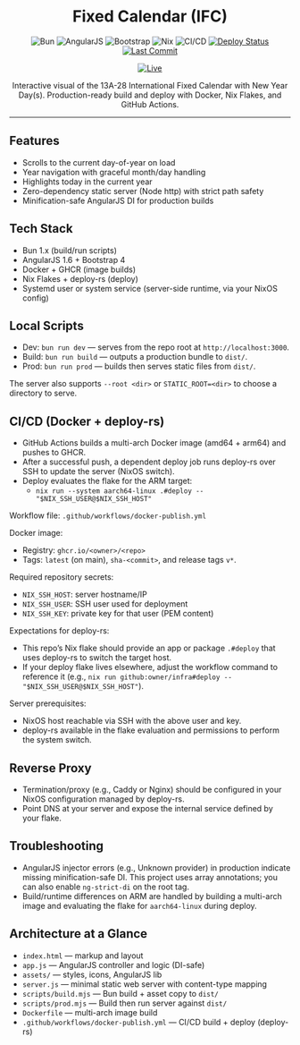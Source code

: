 <div align="center">

# Fixed Calendar (IFC)

![Bun](https://img.shields.io/badge/Bun-1.x-000000?logo=bun&logoColor=white)
![AngularJS](https://img.shields.io/badge/AngularJS-1.6-c3002f?logo=angular&logoColor=white)
![Bootstrap](https://img.shields.io/badge/Bootstrap-4.5-7952B3?logo=bootstrap&logoColor=white)
![Nix](https://img.shields.io/badge/Nix-Flake-7e7eff?logo=nixos&logoColor=white)
![CI/CD](https://img.shields.io/badge/CI%2FCD-GitHub%20Actions-2088FF?logo=githubactions&logoColor=white)
[![Deploy Status](https://github.com/sahajjain01/fixed-calendar/actions/workflows/docker-publish.yml/badge.svg?branch=main)](https://github.com/sahajjain01/fixed-calendar/actions/workflows/docker-publish.yml)
[![Last Commit](https://img.shields.io/github/last-commit/sahajjain01/fixed-calendar)](https://github.com/sahajjain01/fixed-calendar/commits/main)

[![Live](https://img.shields.io/badge/Live-calendar.sahajjain.com-2ea44f)](https://calendar.sahajjain.com)

Interactive visual of the 13A-28 International Fixed Calendar with New Year Day(s). Production-ready build and deploy with Docker, Nix Flakes, and GitHub Actions.

</div>

---

## Features

- Scrolls to the current day-of-year on load
- Year navigation with graceful month/day handling
- Highlights today in the current year
- Zero-dependency static server (Node http) with strict path safety
- Minification-safe AngularJS DI for production builds

## Tech Stack

- Bun 1.x (build/run scripts)
- AngularJS 1.6 + Bootstrap 4
- Docker + GHCR (image builds)
- Nix Flakes + deploy-rs (deploy)
- Systemd user or system service (server-side runtime, via your NixOS config)

## Local Scripts

- Dev: `bun run dev` — serves from the repo root at `http://localhost:3000`.
- Build: `bun run build` — outputs a production bundle to `dist/`.
- Prod: `bun run prod` — builds then serves static files from `dist/`.

The server also supports `--root <dir>` or `STATIC_ROOT=<dir>` to choose a directory to serve.

## CI/CD (Docker + deploy-rs)

- GitHub Actions builds a multi-arch Docker image (amd64 + arm64) and pushes to GHCR.
- After a successful push, a dependent deploy job runs deploy-rs over SSH to update the server (NixOS switch).
- Deploy evaluates the flake for the ARM target:
  - `nix run --system aarch64-linux .#deploy -- "$NIX_SSH_USER@$NIX_SSH_HOST"`

Workflow file: `.github/workflows/docker-publish.yml`

Docker image:
- Registry: `ghcr.io/<owner>/<repo>`
- Tags: `latest` (on main), `sha-<commit>`, and release tags `v*`.

Required repository secrets:
- `NIX_SSH_HOST`: server hostname/IP
- `NIX_SSH_USER`: SSH user used for deployment
- `NIX_SSH_KEY`: private key for that user (PEM content)

Expectations for deploy-rs:
- This repo’s Nix flake should provide an app or package `.#deploy` that uses deploy-rs to switch the target host.
- If your deploy flake lives elsewhere, adjust the workflow command to reference it (e.g., `nix run github:owner/infra#deploy -- "$NIX_SSH_USER@$NIX_SSH_HOST"`).

Server prerequisites:
- NixOS host reachable via SSH with the above user and key.
- deploy-rs available in the flake evaluation and permissions to perform the system switch.

## Reverse Proxy

- Termination/proxy (e.g., Caddy or Nginx) should be configured in your NixOS configuration managed by deploy-rs.
- Point DNS at your server and expose the internal service defined by your flake.

## Troubleshooting

- AngularJS injector errors (e.g., Unknown provider) in production indicate missing minification-safe DI. This project uses array annotations; you can also enable `ng-strict-di` on the root tag.
- Build/runtime differences on ARM are handled by building a multi-arch image and evaluating the flake for `aarch64-linux` during deploy.

## Architecture at a Glance

- `index.html` — markup and layout
- `app.js` — AngularJS controller and logic (DI-safe)
- `assets/` — styles, icons, AngularJS lib
- `server.js` — minimal static web server with content-type mapping
- `scripts/build.mjs` — Bun build + asset copy to `dist/`
- `scripts/prod.mjs` — Build then run server against `dist/`
- `Dockerfile` — multi-arch image build
- `.github/workflows/docker-publish.yml` — CI/CD build + deploy (deploy-rs)


